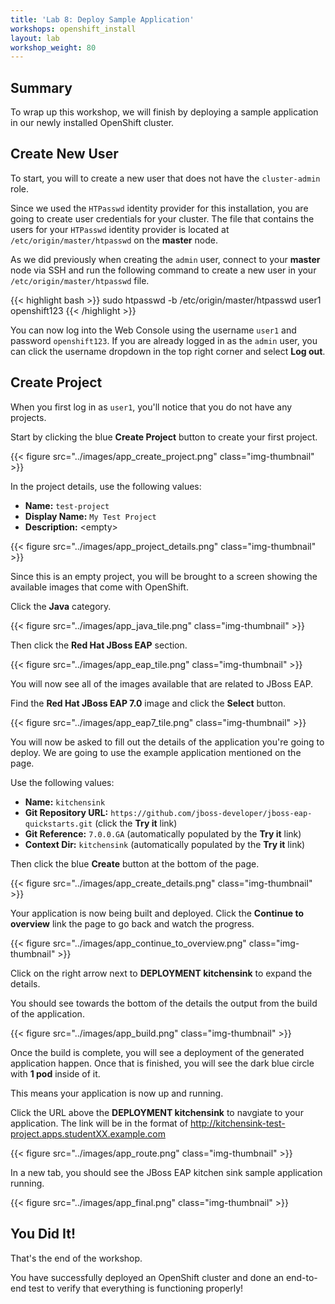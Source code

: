 ```yaml
---
title: 'Lab 8: Deploy Sample Application'
workshops: openshift_install
layout: lab
workshop_weight: 80
---
```


## Summary

To wrap up this workshop, we will finish by deploying a sample application in
our newly installed OpenShift cluster.

## Create New User

To start, you will to create a new user that does not have the `cluster-admin`
role.

Since we used the `HTPasswd` identity provider for this installation, you are
going to create user credentials for your cluster. The file that contains the
users for your `HTPasswd` identity provider is located at
`/etc/origin/master/htpasswd` on the **master** node.

As we did previously when creating the `admin` user, connect to your **master**
node via SSH and run the following command to create a new user in your
`/etc/origin/master/htpasswd` file.

{{< highlight bash >}}
sudo htpasswd -b /etc/origin/master/htpasswd user1 openshift123
{{< /highlight >}}

You can now log into the Web Console using the username `user1` and password
`openshift123`. If you are already logged in as the `admin` user, you can
click the username dropdown in the top right corner and select **Log out**.

## Create Project

When you first log in as `user1`, you'll notice that you do not have any projects.

Start by clicking the blue **Create Project** button to create your first project.

{{< figure src="../images/app_create_project.png" class="img-thumbnail" >}}

In the project details, use the following values:

- **Name:** `test-project`
- **Display Name:** `My Test Project`
- **Description:** \<empty\>

{{< figure src="../images/app_project_details.png" class="img-thumbnail" >}}

Since this is an empty project, you will be brought to a screen showing the
available images that come with OpenShift.

Click the **Java** category.

{{< figure src="../images/app_java_tile.png" class="img-thumbnail" >}}

Then click the **Red Hat JBoss EAP** section.

{{< figure src="../images/app_eap_tile.png" class="img-thumbnail" >}}

You will now see all of the images available that are related to JBoss EAP.

Find the **Red Hat JBoss EAP 7.0** image and click the **Select** button.

{{< figure src="../images/app_eap7_tile.png" class="img-thumbnail" >}}

You will now be asked to fill out the details of the application you're going
to deploy. We are going to use the example application mentioned on the page.

Use the following values:

- **Name:** `kitchensink`
- **Git Repository URL:** `https://github.com/jboss-developer/jboss-eap-quickstarts.git` (click the **Try it** link)
- **Git Reference:** `7.0.0.GA` (automatically populated by the **Try it** link)
- **Context Dir:** `kitchensink` (automatically populated by the **Try it** link)

Then click the blue **Create** button at the bottom of the page.

{{< figure src="../images/app_create_details.png" class="img-thumbnail" >}}

Your application is now being built and deployed. Click the **Continue to
overview** link the page to go back and watch the progress.

{{< figure src="../images/app_continue_to_overview.png" class="img-thumbnail" >}}

Click on the right arrow next to **DEPLOYMENT kitchensink** to expand the details.

You should see towards the bottom of the details the output from the build of
the application.

{{< figure src="../images/app_build.png" class="img-thumbnail" >}}

Once the build is complete, you will see a deployment of the generated application
happen. Once that is finished, you will see the dark blue circle with **1 pod**
inside of it.

This means your application is now up and running.

Click the URL above the **DEPLOYMENT kitchensink** to navgiate to your
application. The link will be in the format of
http://kitchensink-test-project.apps.studentXX.example.com

{{< figure src="../images/app_route.png" class="img-thumbnail" >}}

In a new tab, you should see the JBoss EAP kitchen sink sample application
running.

{{< figure src="../images/app_final.png" class="img-thumbnail" >}}

## You Did It!

That's the end of the workshop.

You have successfully deployed an OpenShift cluster and done an end-to-end
test to verify that everything is functioning properly!
